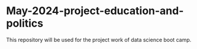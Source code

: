 # May-2024-project-education-and-politics
This repository will be used for the project work of data science boot camp.
